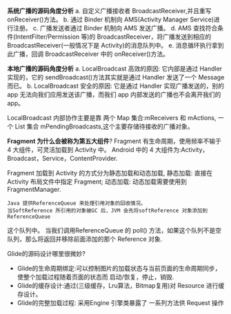  **系统广播的源码角度分析**
  a. 自定义广播接收者 BroadcastReceiver,并且重写 onReceiver()方法。
  b. 通过 Binder 机制向 AMS(Activity Manager Service)进行注册。
  c. 广播发送者通过 Binder 机制向 AMS 发送广播。
  d. AMS 查找符合条件(IntentFilter/Permission 等)的 BroadcastReceiver，将广播发送到相应的 BroadcastReceiver(一般情况下是 Activity)的消息队列中。
	e. 消息循环执行拿到此广播，回调 BroadcastReceiver 中的 onReceiver()方法。
	

**本地广播的源码角度分析**
a. LocalBroadcast 高效的原因: 它内部是通过 Handler 实现的，它的 sendBroadcast()方法其实就是通过 Handler 发送了一个 Message 而已。
b. LocalBroadcast 安全的原因: 它是通过 Handler 实现广播发送的，别的 app 无法向我们应用发送该广播，而我们 app 内部发送的广播也不会离开我们的 app。

LocalBroadcast 内部协作主要是靠
两个 Map 集合:mReceivers 和 mActions,
一个 List 集合 mPendingBroadcasts,这个主要存储待接收的广播对象。



**Fragment 为什么会被称为第五大组件**?
Fragment 有生命周期，使用频率不输于 4 大组件，可灵活加载到 Activity 中。
Android 中的 4 大组件为:Activity，Broadcast，Service，ContentProvider.

Fragment 加载到 Activity 的方式分为静态加载和动态加载,
静态加载: 直接在 Activity 布局文件中指定 Fragment;
动态加载: 动态加载需要使用到 FragmentManager.

  
	Java 提供ReferenceQueue 来处理引用对象的回收情况。
	当SoftReference 所引用的对象被GC 后，JVM 会先将softReference 对象添加到ReferenceQueue
这个队列中。
当我们调用ReferenceQueue 的 poll() 方法，如果这个队列不是空队列，那么将返回并移除前面添加的那个 Reference 对象.


Glide的源码设计哪里很微妙?
- Glide的生命周期绑定:可以控制图片的加载状态与当前页面的生命周期同步，使整个加载过程随着页面的状态而 启动/恢复，停止，销毁.
- Glide的缓存设计:通过(三级缓存，Lru算法，Bitmap复用)对 Resource 进行缓存设计。
- Glide的完整加载过程: 采用Engine 引擎类暴露了 一系列方法供 Request 操作

